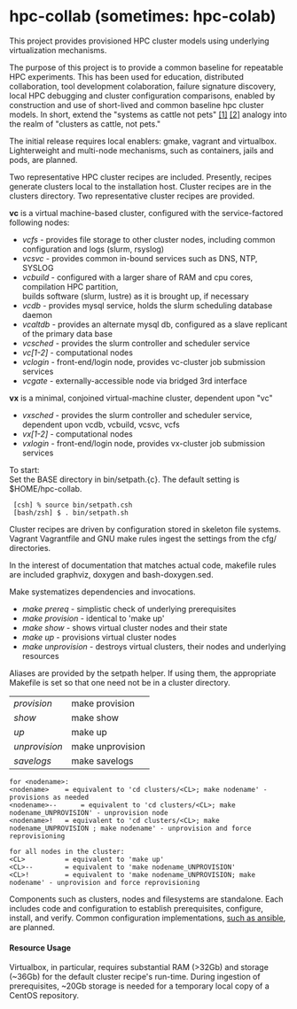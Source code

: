 # hpc-collab (sometimes: hpc-colab)

This project provides provisioned HPC cluster models using underlying virtualization mechanisms. 

The purpose of this project is to provide a common baseline for repeatable HPC experiments. This has been used for education, distributed collaboration, tool development colaboration, failure signature discovery, local HPC debugging and cluster configuration comparisons, enabled by construction and use of short-lived and common baseline hpc cluster models. In short, extend the "systems as cattle not pets" <A HREF="http://www.pass.org/eventdownload.aspx?suid=1902">[1]</A> <A HREF="http://cloudscaling.com/blog/cloud-computing/the-history-of-pets-vs-cattle/">[2]</A> analogy into the realm of "clusters as cattle, not pets."

The initial release requires local enablers: gmake, vagrant and virtualbox. Lighterweight and multi-node mechanisms, such as containers, jails and pods, are planned.

Two representative HPC cluster recipes are included. Presently, recipes generate clusters local to the installation host. Cluster recipes are in the clusters directory. Two representative cluster recipes are provided.

 <b>vc</b> is a virtual machine-based cluster, configured with the service-factored following nodes:
 <UL>
 <LI><EM>vcfs</EM>     - provides file storage to other cluster nodes, including common configuration and logs (slurm, rsyslog)</LI>
 <LI><EM>vcsvc</EM>    - provides common in-bound services such as DNS, NTP, SYSLOG</LI>
 <LI><EM>vcbuild</EM>  - configured with a larger share of RAM and cpu cores, compilation HPC partition,<br>
                       builds software (slurm, lustre) as it is brought up, if necessary</LI>
 <LI><EM>vcdb</EM>     - provides mysql service, holds the slurm scheduling database daemon</LI>
 <LI><EM>vcaltdb</EM>  - provides an alternate mysql db, configured as a slave replicant of the primary data base</LI>
 <LI><EM>vcsched</EM>  - provides the slurm controller and scheduler service</LI>
 <LI><EM>vc[1-2]</EM>  - computational nodes</LI>
 <LI><EM>vclogin</EM>  - front-end/login node, provides vc-cluster job submission services</LI>
 <LI><EM>vcgate</EM>   - externally-accessible node via bridged 3rd interface</LI>
 </UL>

 <b>vx</b> is a minimal, conjoined virtual-machine cluster, dependent upon "vc"
 <UL>
 <LI><EM>vxsched</EM>  - provides the slurm controller and scheduler service, dependent upon vcdb, vcbuild, vcsvc, vcfs</LI>
 <LI><EM>vx[1-2]</EM>  - computational nodes</LI>
 <LI><EM>vxlogin</EM>  - front-end/login node, provides vx-cluster job submission services</LI>
 </UL>

To start:<BR>
Set the BASE directory in bin/setpath.{c}. The default setting is $HOME/hpc-collab.</BR>
~~~
 [csh] % source bin/setpath.csh
 [bash/zsh] $ . bin/setpath.sh
~~~

Cluster recipes are driven by configuration stored in skeleton file systems. Vagrant Vagrantfile and GNU make rules ingest the settings from the cfg/<nodenames> directories.

In the interest of documentation that matches actual code, makefile rules are included graphviz, doxygen and bash-doxygen.sed.

<P>Make systematizes dependencies and invocations.
 <UL>
  <LI><EM>make prereq</EM>      - simplistic check of underlying prerequisites</LI>
  <LI><EM>make provision</EM>   - identical to 'make up'</LI>
  <LI><EM>make show</EM>        - shows virtual cluster nodes and their state</LI>
  <LI><EM>make up</EM>          - provisions virtual cluster nodes</LI>
  <LI><EM>make unprovision</EM> - destroys virtual clusters, their nodes and underlying resources</LI>
 </UL>
 <P>
Aliases are provided by the setpath helper. If using them, the appropriate Makefile is set so that one need not be in a cluster directory.<BR>
<TABLE>
 <TR><TD><EM>provision</EM></TD>   <TD>make provision</TD></TR>
 <TR><TD><EM>show</EM></TD>		      <TD>make show</TD></TR>
 <TR><TD><EM>up</EM></TD>          <TD>make up</TD></TR>
 <TR><TD><EM>unprovision</EM></TD> <TD>make unprovision</TD></TR>
 <TR><TD><EM>savelogs</EM>         <TD>make savelogs</TD></TR>
</TABLE>

~~~
for <nodename>:
<nodename>	  = equivalent to 'cd clusters/<CL>; make nodename' - provisions as needed
<nodename>--	  = equivalent to 'cd clusters/<CL>; make nodename_UNPROVISION' - unprovision node
<nodename>!	  = equivalent to 'cd clusters/<CL>; make nodename_UNPROVISION ; make nodename' - unprovision and force reprovisioning

for all nodes in the cluster:
<CL>		  = equivalent to 'make up'
<CL>--		  = equivalent to 'make nodename_UNPROVISION'
<CL>!		  = equivalent to 'make nodename_UNPROVISION; make nodename' - unprovision and force reprovisioning
~~~

Components such as clusters, nodes and filesystems are standalone. Each includes code and configuration to establish prerequisites, configure, install, and verify. Common configuration implementations, <A HREF="https://github.com/hpc/hpc-collab/issues/9">such as ansible</A>, are planned.

<H4>Resource Usage</H4>

Virtualbox, in particular, requires substantial RAM (>32Gb) and storage (~36Gb) for the default cluster recipe's run-time. During ingestion of prerequisites, ~20Gb storage is needed for a temporary local copy of a CentOS repository.


